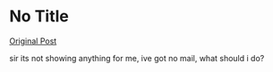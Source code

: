 # No Title

[Original Post](https://discourse.onlinedegree.iitm.ac.in/t/168916/14)

<p>sir its not showing anything for me, ive got no mail, what should i do?</p>